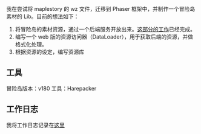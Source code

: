 我在尝试将 maplestory 的 wz 文件，迁移到 Phaser 框架中，并制作一个冒险岛素材的 Lib。目前的想法如下：

1. 将冒险岛的素材资源，通过一个后端服务开放出来。[这部分的工作](https://github.com/DevenWen/maplestory_wz_resourse_server)已经完成。
2. 编写一个 web 版的资源访问器（DataLoader），用于获取后端的资源，并做格式化处理。
3. 根据资源的设定，编写资源库

## 工具

冒险岛版本：v180
工具：Harepacker

## 工作日志

我将工作日志记录在[这里](./CHANGELOG.md)

